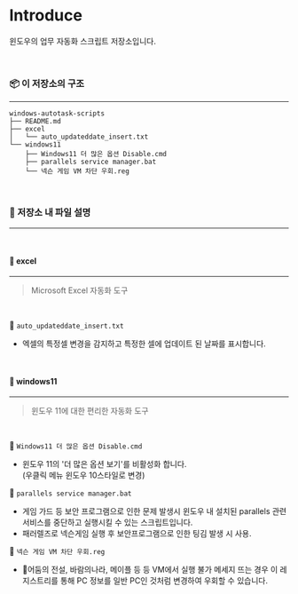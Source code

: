 # Introduce
윈도우의 업무 자동화 스크립트 저장소입니다.

<br>

### 📦 **이 저장소의 구조**
---
```
windows-autotask-scripts   
├── README.md
├── excel
│   └── auto_updateddate_insert.txt
└── windows11
    ├── Windows11 더 많은 옵션 Disable.cmd
    ├── parallels service manager.bat
    └── 넥슨 게임 VM 차단 우회.reg
```

<br>

### 📃 저장소 내 파일 설명
---

<br>

#### 📁 **excel**
---

> Microsoft Excel 자동화 도구   

<br>

📄 `auto_updateddate_insert.txt`
-  엑셀의 특정셀 변경을 감지하고 특정한 셀에 업데이트 된 날짜를 표시합니다.

<br>

#### 📁 **windows11**
---
> 윈도우 11에 대한 편리한 자동화 도구

<br>

📄 `Windows11 더 많은 옵션 Disable.cmd`
- 윈도우 11의 '더 많은 옵션 보기'를 비활성화 합니다.   
(우클릭 메뉴 윈도우 10스타일로 변경)

📄 `parallels service manager.bat`
- 게임 가드 등 보안 프로그램으로 인한 문제 발생시 
윈도우 내 설치된 parallels 관련 서비스를 중단하고 실행시킬 수 있는 스크립트입니다.    
- 패러렐즈로 넥슨게임 실행 후 보안프로그램으로 인한 팅김 발생 시 사용.

📄 `넥슨 게임 VM 차단 우회.reg`
- 어둠의 전설, 바람의나라, 메이플 등 등 VM에서 실행 불가 메세지 뜨는 경우 
이 레지스트리를 통해 PC 정보를 일반 PC인 것처럼 변경하여 우회할 수 있습니다.

